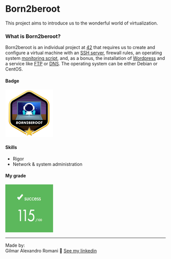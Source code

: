 # Born2beroot
This project aims to introduce us to the wonderful world of virtualization.

### What is Born2beroot?
Born2beroot is an individual project at [42](https://www.42sp.org.br/) that requires us to create and configure a virtual machine with an [SSH server](https://wikipedia.org/wiki/Secure_Shell), firewall rules, an operating system [monitoring script](monitoring.sh), and, as a bonus, the installation of [Wordpress](https://wordpress.org/) and a service like [FTP](https://wikipedia.org/wiki/File_Transfer_Protocol) or [DNS](https://www.cloudflare.com/pt-br/learning/dns/what-is-a-dns-server/). The operating system can be either Debian or CentOS.

#### Badge
<img src="./img/born2berootm.png" width="150" height="150"/>

#### Skills
- Rigor
- Network & system administration

#### My grade
<img src="./img/score.png" width="150" height="150"/>

---

Made by:<br />
Gilmar Alexandro Romani 👋 [See my linkedin](https://www.linkedin.com/in/gilmar-romani/)
